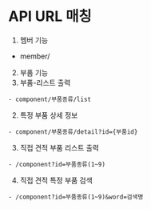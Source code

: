 # API URL 매칭

1. 멤버 기능

- member/

2. 부품 기능
  1. 부품-리스트 출력

    - component/부품종류/list

  2. 특정 부품 상세 정보

    - component/부품종류/detail?id={부품id}

  3. 직접 견적 부품 리스트 출력

    - /component?id=부품종류(1~9)

  4. 직접 견적 특정 부품 검색

    - /component?id=부품종류(1~9)&word=검색명
